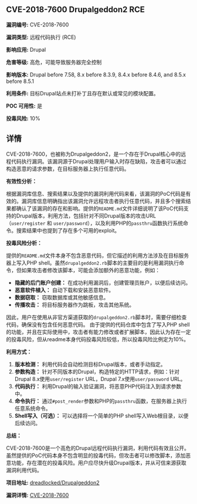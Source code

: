 ## CVE-2018-7600 Drupalgeddon2 RCE

**漏洞编号:** CVE-2018-7600

**漏洞类型:** 远程代码执行 (RCE)

**影响应用:** Drupal

**危害等级:** 高危，可能导致服务器完全控制

**影响版本:** Drupal before 7.58, 8.x before 8.3.9, 8.4.x before 8.4.6, and 8.5.x before 8.5.1

**利用条件:** 目标Drupal站点未打补丁且存在默认或常见的模块配置。

**POC 可用性:** 是

**投毒风险:** 10%

## 详情

CVE-2018-7600，也被称为Drupalgeddon2，是一个存在于Drupal核心中的远程代码执行漏洞。该漏洞源于Drupal处理用户输入时存在缺陷，攻击者可以通过构造恶意的请求参数，在目标服务器上执行任意代码。

**有效性分析：**

根据漏洞库信息、搜索结果以及提供的漏洞利用代码来看，该漏洞的PoC代码是有效的。漏洞库信息明确指出该漏洞允许远程攻击者执行任意代码，并且多个搜索结果都确认了该漏洞的存在和影响。提供的`README.md`文件详细说明了该PoC代码支持的Drupal版本，利用方法，包括针对不同Drupal版本的攻击URL（`user/register` 和 `user/password`），以及利用PHP的`passthru`函数执行系统命令。搜索结果中也提到了存在多个可用的exploit。

**投毒风险分析：**

提供的`README.md`文件本身不包含恶意代码，但它描述的利用方法涉及在目标服务器上写入PHP shell。虽然`drupalgeddon2.rb`脚本的主要目的是利用漏洞执行命令，但如果攻击者修改该脚本，可能会添加额外的恶意功能，例如：

*   **隐藏的后门账户创建：** 在成功利用漏洞后，创建管理员账户，以便后续访问。
*   **恶意软件植入：**  自动下载和安装恶意软件。
*   **数据窃取：** 窃取数据库或其他敏感信息。
*   **传播攻击：**  将目标服务器作为跳板，攻击其他系统。

因此，用户在使用从非官方渠道获取的`drupalgeddon2.rb`脚本时，需要仔细检查代码，确保没有包含任何恶意代码。 由于提供的代码仓库中包含了写入PHP shell的功能，并且在实际使用中，攻击者有能力修改或者扩展脚本，因此认为存在一定的投毒风险，但从readme本身代码投毒风险较低，所以投毒风险比例定为10%。

**利用方式：**

1.  **版本检测：** 利用代码会自动检测目标Drupal版本，或者手动指定。
2.  **参数构造：**  针对不同版本的Drupal，构造特定的HTTP请求，例如：针对Drupal 8.x使用`user/register` URL，Drupal 7.x使用`user/password` URL。
3.  **代码执行：** 利用Drupal的输入验证漏洞，将恶意PHP代码注入到请求参数中。
4.  **命令执行：** 通过`#post_render`参数和PHP的`passthru`函数，在服务器上执行任意系统命令。
5.  **Shell写入（可选）：**  可以选择将一个简单的PHP shell写入Web根目录，以便后续访问。

**总结：**

CVE-2018-7600是一个高危的Drupal远程代码执行漏洞，利用代码有效且公开。虽然提供的PoC代码本身不包含明显的投毒代码，但攻击者可以修改脚本，添加恶意功能，存在潜在的投毒风险。用户应尽快升级Drupal版本，并从可信来源获取漏洞利用代码。

**项目地址:** [dreadlocked/Drupalgeddon2](https://github.com/dreadlocked/Drupalgeddon2)

**漏洞详情:** [CVE-2018-7600](https://nvd.nist.gov/vuln/detail/CVE-2018-7600)